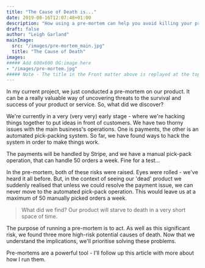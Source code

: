 ```yaml
---
title: "The Cause of Death is..."
date: 2019-08-16T12:07:48+01:00
description: "How using a pre-mortem can help you avoid killing your product."
draft: false
author: "Leigh Garland"
mainImage:
  src: "/images/pre-mortem_main.jpg"
  title: "The Cause of Death"
images:
##### Add 600x600 OG:image here
- "/images/pre-mortem.jpg"
##### Note - The title in the Front matter above is replayed at the top of the rendered article
---
```


In my current project, we just conducted a pre-mortem on our product. It can be a really valuable way of uncovering threats to the survival and success of your product or service. So, what did we discover?

We're currently in a very (very very) early stage - where we're hacking things together to put ideas in front of customers. We have two thorny issues with the main business's operations. One is payments, the other is an automated pick-packing system. So far, we have found ways to hack the system in order to make things work.

The payments will be handled by Stripe, and we have a manual pick-pack operation, that can handle 50 orders a week. Fine for a test...

In the pre-mortem, both of these risks were raised. Eyes were rolled - we've heard it all before. But, in the context of seeing our 'dead' product we suddenly realised that unless we could resolve the payment issue, we can never move to the automated pick-pack operation. This would leave us at a maximum of 50 manually picked orders a week.

> What did we find? Our product will starve to death in a very short space of time.

The purpose of running a pre-mortem is to act. As well as this significant risk, we found three more high-risk potential causes of death. Now that we understand the implications, we'll prioritise solving these problems.

Pre-mortems are a powerful tool - I'll follow up this article with more about how I run them.